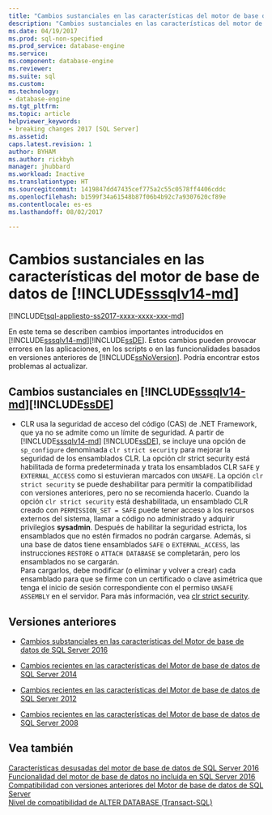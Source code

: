 ```yaml
---
title: "Cambios sustanciales en las características del motor de base de datos de SQL Server 2017 | Microsoft Docs"
description: "Cambios sustanciales en las características del motor de base de datos de SQL Server 2017"
ms.date: 04/19/2017
ms.prod: sql-non-specified
ms.prod_service: database-engine
ms.service: 
ms.component: database-engine
ms.reviewer: 
ms.suite: sql
ms.custom: 
ms.technology:
- database-engine
ms.tgt_pltfrm: 
ms.topic: article
helpviewer_keywords:
- breaking changes 2017 [SQL Server]
ms.assetid: 
caps.latest.revision: 1
author: BYHAM
ms.author: rickbyh
manager: jhubbard
ms.workload: Inactive
ms.translationtype: HT
ms.sourcegitcommit: 1419847dd47435cef775a2c55c0578ff4406cddc
ms.openlocfilehash: b1599f34a61548b87f06b4b92c7a9307620cf89e
ms.contentlocale: es-es
ms.lasthandoff: 08/02/2017

---
```

# <a name="breaking-changes-to-database-engine-features-in-includesssqlv14-mdincludessssqlv14-mdmd"></a>Cambios sustanciales en las características del motor de base de datos de [!INCLUDE[sssqlv14-md](../includes/sssqlv14-md.md)]
[!INCLUDE[tsql-appliesto-ss2017-xxxx-xxxx-xxx-md](../includes/tsql-appliesto-ss2017-xxxx-xxxx-xxx-md.md)]


  En este tema se describen cambios importantes introducidos en [!INCLUDE[sssqlv14-md](../includes/sssqlv14-md.md)][!INCLUDE[ssDE](../includes/ssde-md.md)]. Estos cambios pueden provocar errores en las aplicaciones, en los scripts o en las funcionalidades basados en versiones anteriores de [!INCLUDE[ssNoVersion](../includes/ssnoversion-md.md)]. Podría encontrar estos problemas al actualizar.  
  
## <a name="breaking-changes-in-includesssqlv14-mdincludessssqlv14-mdmdincludessdeincludesssde-mdmd"></a>Cambios sustanciales en [!INCLUDE[sssqlv14-md](../includes/sssqlv14-md.md)][!INCLUDE[ssDE](../includes/ssde-md.md)]  
  
-  CLR usa la seguridad de acceso del código (CAS) de .NET Framework, que ya no se admite como un límite de seguridad. A partir de [!INCLUDE[sssqlv14-md](../includes/sssqlv14-md.md)] [!INCLUDE[ssDE](../includes/ssde-md.md)], se incluye una opción de `sp_configure` denominada `clr strict security` para mejorar la seguridad de los ensamblados CLR. La opción clr strict security está habilitada de forma predeterminada y trata los ensamblados CLR `SAFE` y `EXTERNAL_ACCESS` como si estuvieran marcados con `UNSAFE`. La opción `clr strict security` se puede deshabilitar para permitir la compatibilidad con versiones anteriores, pero no se recomienda hacerlo. Cuando la opción `clr strict security` está deshabilitada, un ensamblado CLR creado con `PERMISSION_SET = SAFE` puede tener acceso a los recursos externos del sistema, llamar a código no administrado y adquirir privilegios **sysadmin**. Después de habilitar la seguridad estricta, los ensamblados que no estén firmados no podrán cargarse. Además, si una base de datos tiene ensamblados `SAFE` o `EXTERNAL_ACCESS`, las instrucciones `RESTORE` o `ATTACH DATABASE` se completarán, pero los ensamblados no se cargarán.   
  Para cargarlos, debe modificar (o eliminar y volver a crear) cada ensamblado para que se firme con un certificado o clave asimétrica que tenga el inicio de sesión correspondiente con el permiso `UNSAFE ASSEMBLY` en el servidor. Para más información, vea [clr strict security](../database-engine/configure-windows/clr-strict-security.md). 


  
## <a name="previous-versions"></a>Versiones anteriores  

-   [Cambios substanciales en las características del Motor de base de datos de SQL Server 2016](../database-engine/breaking-changes-to-database-engine-features-in-sql-server-2016.md)  
  
-   [Cambios recientes en las características del Motor de base de datos de SQL Server 2014](https://msdn.microsoft.com/library/ms143179\(v=sql.120\))  
  
-   [Cambios recientes en las características del Motor de base de datos de SQL Server 2012](https://msdn.microsoft.com/library/ms143179\(v=sql.110\))  
  
-   [Cambios recientes en las características del Motor de base de datos de SQL Server 2008](https://msdn.microsoft.com/library/ms143179\(v=sql.100\))  
  
## <a name="see-also"></a>Vea también  
 [Características desusadas del motor de base de datos de SQL Server 2016](../database-engine/deprecated-database-engine-features-in-sql-server-2016.md)   
 [Funcionalidad del motor de base de datos no incluida en SQL Server 2016](../database-engine/discontinued-database-engine-functionality-in-sql-server-2016.md)   
 [Compatibilidad con versiones anteriores del Motor de base de datos de SQL Server](../database-engine/sql-server-database-engine-backward-compatibility.md)   
 [Nivel de compatibilidad de ALTER DATABASE &#40;Transact-SQL&#41;](../t-sql/statements/alter-database-transact-sql-compatibility-level.md)  
  
  

